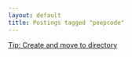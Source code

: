 ```yaml
---
layout: default
title: Postings tagged "peepcode"
---
```

[Tip: Create and move to directory](http:///2009/08/tip-create-and-move-to-directory)<br />
